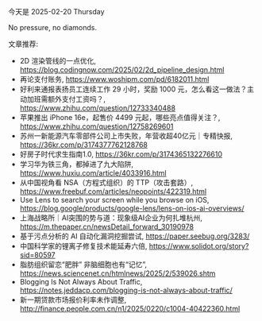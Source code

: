 今天是 2025-02-20 Thursday

No pressure, no diamonds.

文章推荐:
- 2D 渲染管线的一点优化, https://blog.codingnow.com/2025/02/2d_pipeline_design.html
- 再论支付账务, https://www.woshipm.com/pd/6182011.html
- 好利来通报表扬员工连续工作 29 小时，奖励 1000 元，怎么看这一做法？主动加班需额外支付工资吗？, https://www.zhihu.com/question/12733340488
- 苹果推出 iPhone 16e，起售价 4499 元起，哪些亮点值得关注？, https://www.zhihu.com/question/12758269601
- 苏州一新能源汽车零部件公司上市失败，年营收超40亿元｜专精快报, https://36kr.com/p/3174377762128768
- 好房子时代求生指南1.0, https://36kr.com/p/3174365132276610
- 学习华为铁三角，都掉进了九大陷阱, https://www.huxiu.com/article/4033916.html
- 从中国视角看 NSA（方程式组织）的 TTP（攻击套路）, https://www.freebuf.com/articles/neopoints/422319.html
- Use Lens to search your screen while you browse on iOS, https://blog.google/products/google-lens/lens-on-ios-ai-overviews/
- 上海战略所｜AI突围的势与道：现象级AI企业为何扎堆杭州, https://m.thepaper.cn/newsDetail_forward_30190978
- 基于污点分析的 AI 自动化漏洞挖掘尝试, https://paper.seebug.org/3283/
- 中国科学家的锂离子修复技术能延寿六倍, https://www.solidot.org/story?sid=80597
- 脂肪组织留恋“肥胖” 非脑细胞也有“记忆”, https://news.sciencenet.cn/htmlnews/2025/2/539026.shtm
- Blogging Is Not Always About Traffic, https://notes.jeddacp.com/blogging-is-not-always-about-traffic/
- 新一期贷款市场报价利率未作调整, http://finance.people.com.cn/n1/2025/0220/c1004-40422360.html
